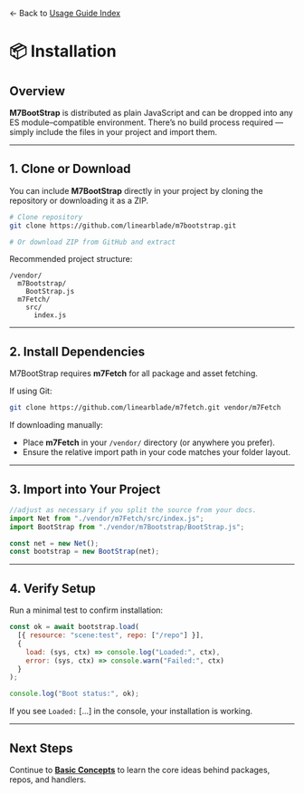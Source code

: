 ← Back to [Usage Guide Index](TOC.md)

# 📦 Installation

## Overview

**M7BootStrap** is distributed as plain JavaScript and can be dropped into any ES module–compatible environment.
There’s no build process required — simply include the files in your project and import them.

---

## 1. Clone or Download

You can include **M7BootStrap** directly in your project by cloning the repository or downloading it as a ZIP.

```bash
# Clone repository
git clone https://github.com/linearblade/m7bootstrap.git

# Or download ZIP from GitHub and extract
```

Recommended project structure:

```
/vendor/
  m7Bootstrap/
    BootStrap.js
  m7Fetch/
    src/
      index.js
```

---

## 2. Install Dependencies

M7BootStrap requires **m7Fetch** for all package and asset fetching.

If using Git:

```bash
git clone https://github.com/linearblade/m7fetch.git vendor/m7Fetch
```

If downloading manually:

* Place **m7Fetch** in your `/vendor/` directory (or anywhere you prefer).
* Ensure the relative import path in your code matches your folder layout.

---

## 3. Import into Your Project

```js
//adjust as necessary if you split the source from your docs.
import Net from "./vendor/m7Fetch/src/index.js";
import BootStrap from "./vendor/m7Bootstrap/BootStrap.js";

const net = new Net();
const bootstrap = new BootStrap(net);
```

---

## 4. Verify Setup

Run a minimal test to confirm installation:

```js
const ok = await bootstrap.load(
  [{ resource: "scene:test", repo: ["/repo"] }],
  {
    load: (sys, ctx) => console.log("Loaded:", ctx),
    error: (sys, ctx) => console.warn("Failed:", ctx)
  }
);

console.log("Boot status:", ok);
```

If you see `Loaded:` \[...] in the console, your installation is working.

---

## Next Steps

Continue to **[Basic Concepts](BASIC_CONCEPTS.md)** to learn the core ideas behind packages, repos, and handlers.
